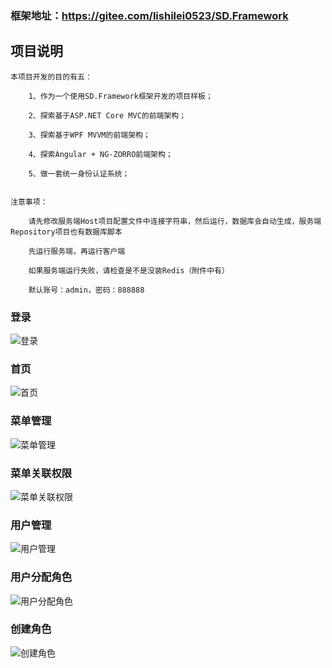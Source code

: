 

### 框架地址：https://gitee.com/lishilei0523/SD.Framework

## 项目说明

    本项目开发的目的有五：

        1、作为一个使用SD.Framework框架开发的项目样板；
        
        2、探索基于ASP.NET Core MVC的前端架构；

        3、探索基于WPF MVVM的前端架构；

        4、探索Angular + NG-ZORRO前端架构；

        5、做一套统一身份认证系统；


    注意事项：

        请先修改服务端Host项目配置文件中连接字符串，然后运行，数据库会自动生成，服务端Repository项目也有数据库脚本

        先运行服务端，再运行客户端

        如果服务端运行失败，请检查是不是没装Redis（附件中有）

        默认账号：admin，密码：888888

### 登录
![登录](https://git.oschina.net/uploads/images/2017/0529/175100_85d0afeb_372841.png "登录")
### 首页
![首页](https://git.oschina.net/uploads/images/2017/0529/175138_4d6d131a_372841.jpeg "首页")
### 菜单管理
![菜单管理](https://git.oschina.net/uploads/images/2017/0529/175208_075c0a11_372841.png "菜单管理")
### 菜单关联权限
![菜单关联权限](https://git.oschina.net/uploads/images/2017/0529/175233_1c16ae98_372841.png "菜单关联权限")
### 用户管理
![用户管理](https://git.oschina.net/uploads/images/2017/0529/175251_14e3c127_372841.png "用户管理")
### 用户分配角色
![用户分配角色](https://git.oschina.net/uploads/images/2017/0529/175306_fd5487f1_372841.png "用户分配角色")
### 创建角色
![创建角色](https://git.oschina.net/uploads/images/2017/0529/175358_a0e006c2_372841.png "创建角色")